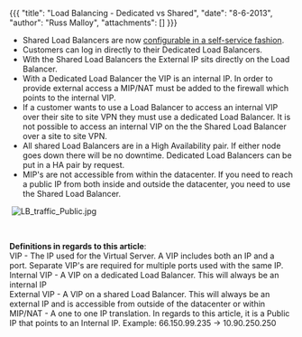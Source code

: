 {{{
  "title": "Load Balancing - Dedicated vs Shared",
  "date": "8-6-2013",
  "author": "Russ Malloy",
  "attachments": []
}}}

<div>
  <ul>
    <li>Shared Load Balancers are now <a href="http://help.tier3.com/entries/22110695-Creating-a-Self-Service-Load-Balancing-Configuration" target="_blank">configurable in a self-service fashion</a>.</li>
    <li>Customers can log in directly to their Dedicated Load Balancers.</li>
    <li>With the Shared Load Balancers the External IP sits directly on the Load Balancer.</li>
    <li>With a Dedicated Load Balancer the VIP is an internal IP. In order to provide external access a MIP/NAT must be added to the firewall which points to the internal VIP.</li>
    <li>If a customer wants to use a Load Balancer to access an internal VIP over their site to site VPN they must use a dedicated Load Balancer. It is not possible to access an internal VIP on the the Shared Load Balancer over a site to site VPN.</li>
    <li>All shared Load Balancers are in a High Availability pair. If either node goes down there will be no downtime. Dedicated Load Balancers can be put in a HA pair by request.</li>
    <li>MIP's are not accessible from within the datacenter. If you need to reach a public IP from both inside and outside the datacenter, you need to use the Shared Load Balancer.</li>
  </ul>
</div>
<p>&nbsp;<img src="https://t3n.zendesk.com/attachments/token/jqcjpihqeytaf1g/?name=LB+traffic+Public.jpg" alt="LB_traffic_Public.jpg" />
</p>
<p>&nbsp;</p>
<p><strong>Definitions in regards to this article</strong>:
  <br />VIP - The IP used for the Virtual Server. A VIP includes both an IP and a port. Separate VIP's are required for multiple ports used with the same IP.
  <br />Internal VIP - A VIP on a dedicated Load Balancer. This will always be an internal IP
  <br />External VIP - A VIP on a shared Load Balancer. This will always be an external IP and is accessible from outside of the datacenter or within
  <br />MIP/NAT - A one to one IP translation. In regards to this article, it is a Public IP that points to an Internal IP. Example: 66.150.99.235 -&gt; 10.90.250.250</p>